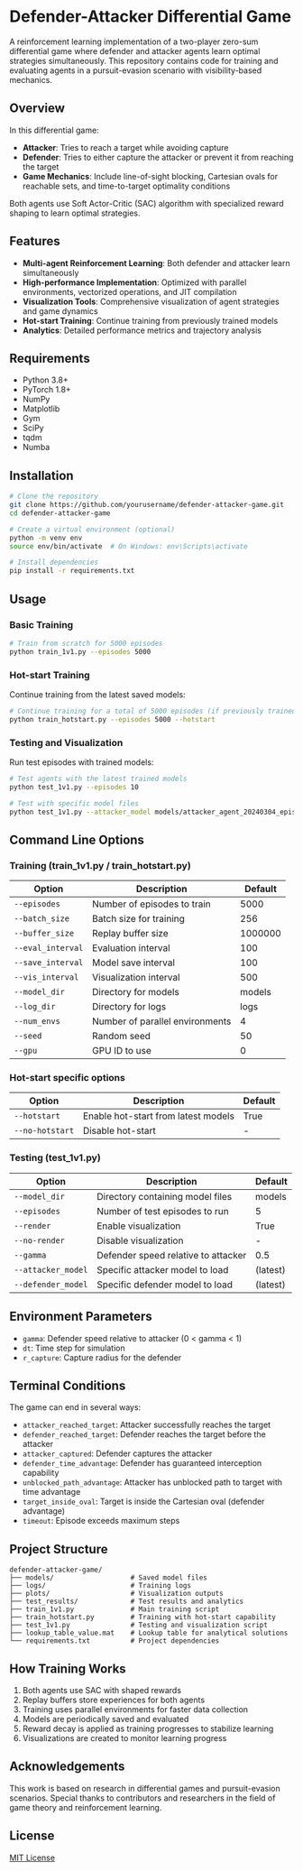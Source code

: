 # Defender-Attacker Differential Game

A reinforcement learning implementation of a two-player zero-sum differential game where defender and attacker agents learn optimal strategies simultaneously. This repository contains code for training and evaluating agents in a pursuit-evasion scenario with visibility-based mechanics.

## Overview

In this differential game:
- **Attacker**: Tries to reach a target while avoiding capture
- **Defender**: Tries to either capture the attacker or prevent it from reaching the target
- **Game Mechanics**: Include line-of-sight blocking, Cartesian ovals for reachable sets, and time-to-target optimality conditions

Both agents use Soft Actor-Critic (SAC) algorithm with specialized reward shaping to learn optimal strategies.

## Features

- **Multi-agent Reinforcement Learning**: Both defender and attacker learn simultaneously
- **High-performance Implementation**: Optimized with parallel environments, vectorized operations, and JIT compilation
- **Visualization Tools**: Comprehensive visualization of agent strategies and game dynamics
- **Hot-start Training**: Continue training from previously trained models
- **Analytics**: Detailed performance metrics and trajectory analysis

## Requirements

- Python 3.8+
- PyTorch 1.8+
- NumPy
- Matplotlib
- Gym
- SciPy
- tqdm
- Numba

## Installation

```bash
# Clone the repository
git clone https://github.com/yourusername/defender-attacker-game.git
cd defender-attacker-game

# Create a virtual environment (optional)
python -m venv env
source env/bin/activate  # On Windows: env\Scripts\activate

# Install dependencies
pip install -r requirements.txt
```

## Usage

### Basic Training

```bash
# Train from scratch for 5000 episodes
python train_1v1.py --episodes 5000
```

### Hot-start Training

Continue training from the latest saved models:

```bash
# Continue training for a total of 5000 episodes (if previously trained for 2000, will train for 3000 more)
python train_hotstart.py --episodes 5000 --hotstart
```

### Testing and Visualization

Run test episodes with trained models:

```bash
# Test agents with the latest trained models
python test_1v1.py --episodes 10

# Test with specific model files
python test_1v1.py --attacker_model models/attacker_agent_20240304_episode_2000.pt --defender_model models/defender_agent_20240304_episode_2000.pt
```

## Command Line Options

### Training (train_1v1.py / train_hotstart.py)

| Option | Description | Default |
|--------|-------------|---------|
| `--episodes` | Number of episodes to train | 5000 |
| `--batch_size` | Batch size for training | 256 |
| `--buffer_size` | Replay buffer size | 1000000 |
| `--eval_interval` | Evaluation interval | 100 |
| `--save_interval` | Model save interval | 100 |
| `--vis_interval` | Visualization interval | 500 |
| `--model_dir` | Directory for models | models |
| `--log_dir` | Directory for logs | logs |
| `--num_envs` | Number of parallel environments | 4 |
| `--seed` | Random seed | 50 |
| `--gpu` | GPU ID to use | 0 |

### Hot-start specific options

| Option | Description | Default |
|--------|-------------|---------|
| `--hotstart` | Enable hot-start from latest models | True |
| `--no-hotstart` | Disable hot-start | - |

### Testing (test_1v1.py)

| Option | Description | Default |
|--------|-------------|---------|
| `--model_dir` | Directory containing model files | models |
| `--episodes` | Number of test episodes to run | 5 |
| `--render` | Enable visualization | True |
| `--no-render` | Disable visualization | - |
| `--gamma` | Defender speed relative to attacker | 0.5 |
| `--attacker_model` | Specific attacker model to load | (latest) |
| `--defender_model` | Specific defender model to load | (latest) |

## Environment Parameters

- `gamma`: Defender speed relative to attacker (0 < gamma < 1)
- `dt`: Time step for simulation
- `r_capture`: Capture radius for the defender

## Terminal Conditions

The game can end in several ways:
- `attacker_reached_target`: Attacker successfully reaches the target
- `defender_reached_target`: Defender reaches the target before the attacker
- `attacker_captured`: Defender captures the attacker
- `defender_time_advantage`: Defender has guaranteed interception capability
- `unblocked_path_advantage`: Attacker has unblocked path to target with time advantage
- `target_inside_oval`: Target is inside the Cartesian oval (defender advantage)
- `timeout`: Episode exceeds maximum steps

## Project Structure

```
defender-attacker-game/
├── models/                   # Saved model files
├── logs/                     # Training logs
├── plots/                    # Visualization outputs
├── test_results/             # Test results and analytics
├── train_1v1.py              # Main training script
├── train_hotstart.py         # Training with hot-start capability
├── test_1v1.py               # Testing and visualization script
├── lookup_table_value.mat    # Lookup table for analytical solutions
└── requirements.txt          # Project dependencies
```

## How Training Works

1. Both agents use SAC with shaped rewards
2. Replay buffers store experiences for both agents
3. Training uses parallel environments for faster data collection
4. Models are periodically saved and evaluated
5. Reward decay is applied as training progresses to stabilize learning
6. Visualizations are created to monitor learning progress

## Acknowledgements

This work is based on research in differential games and pursuit-evasion scenarios. Special thanks to contributors and researchers in the field of game theory and reinforcement learning.

## License

[MIT License](LICENSE)
